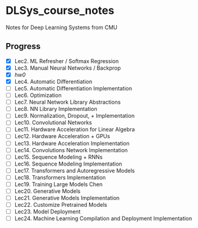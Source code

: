 # DLSys_course_notes
Notes for Deep Learning Systems from CMU


## Progress
- [x] Lec2. ML Refresher / Softmax Regression
- [x] Lec3. Manual Neural Networks / Backprop
- [x] *hw0*
- [x] Lec4. Automatic Differentiation
- [ ] Lec5. Automatic Differentiation Implementation
- [ ] Lec6. Optimization
- [ ] Lec7. Neural Network Library Abstractions
- [ ] Lec8. NN Library Implementation
- [ ] Lec9. Normalization, Dropout, + Implementation
- [ ] Lec10. Convolutional Networks
- [ ] Lec11. Hardware Acceleration for Linear Algebra
- [ ] Lec12. Hardware Acceleration + GPUs
- [ ] Lec13. Hardware Acceleration Implementation
- [ ] Lec14. Convolutions Network Implementation 	 	 
- [ ] Lec15. Sequence Modeling + RNNs
- [ ] Lec16. Sequence Modeling Implementation
- [ ] Lec17. Transformers and Autoregressive Models
- [ ] Lec18. Transformers Implementation 	 	 
- [ ] Lec19. Training Large Models	Chen
- [ ] Lec20. Generative Models
- [ ] Lec21. Generative Models Implementation
- [ ] Lec22. Customize Pretrained Models	 	 
- [ ] Lec23. Model Deployment
- [ ] Lec24. Machine Learning Compilation and Deployment Implementation